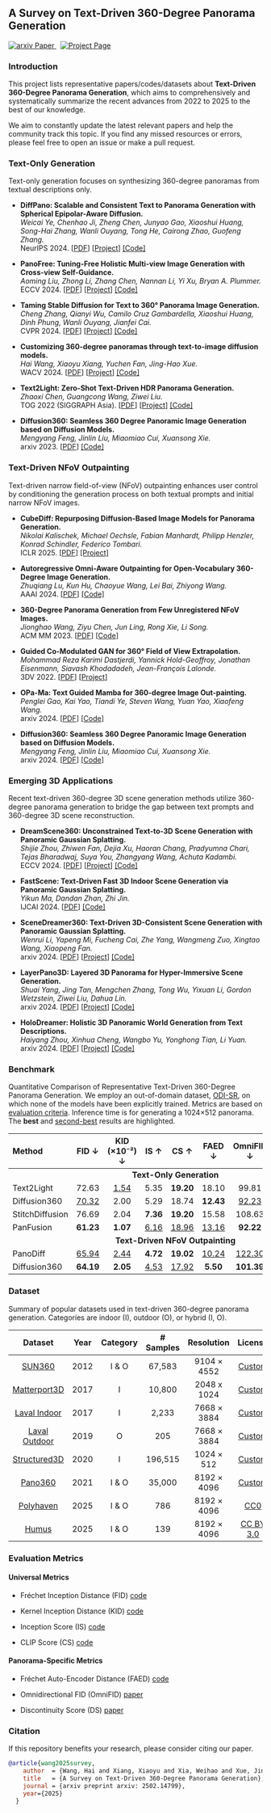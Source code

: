 ## A Survey on Text-Driven 360-Degree Panorama Generation


<a href='https://arxiv.org/abs/2502.14799'>
  <img src='https://img.shields.io/badge/Paper-Paper-green?style=flat&logo=arxiv&logoColor=green' alt='arxiv Paper'>
</a>
<a href='https://littlewhitesea.github.io/Text-Driven-Pano-Gen/' style='padding-left: 0.5rem;'>
  <img src='https://img.shields.io/badge/Project-Page-blue?style=flat&logo=Google%20chrome&logoColor=blue' alt='Project Page'>
</a>


### Introduction

This project lists representative papers/codes/datasets about **Text-Driven 360-Degree Panorama Generation**, which aims to comprehensively and systematically summarize the recent advances from 2022 to 2025 to the best of our knowledge.

We aim to constantly update the latest relevant papers and help the community track this topic. If you find any missed resources or errors, please feel free to open an issue or make a pull request.

### Text-Only Generation

Text-only generation focuses on synthesizing 360-degree panoramas from textual descriptions only.

* **DiffPano: Scalable and Consistent Text to Panorama Generation with Spherical Epipolar-Aware Diffusion.**<br>
*Weicai Ye, Chenhao Ji, Zheng Chen, Junyao Gao, Xiaoshui Huang, Song-Hai Zhang, Wanli Ouyang, Tong He, Cairong Zhao, Guofeng Zhang.*<br>
NeurIPS 2024. [[PDF](https://arxiv.org/abs/2410.24203)] [[Project](https://zju3dv.github.io/DiffPano/)] [[Code]](https://github.com/zju3dv/DiffPano)<br>

* **PanoFree: Tuning-Free Holistic Multi-view Image Generation with Cross-view Self-Guidance.**<br>
*Aoming Liu, Zhong Li, Zhang Chen, Nannan Li, Yi Xu, Bryan A. Plummer.*<br>
ECCV 2024. [[PDF](https://arxiv.org/abs/2408.02157)] [[Project](https://panofree.github.io/)] [[Code]](https://github.com/zxcvfd13502/PanoFree)<br>

* **Taming Stable Diffusion for Text to 360° Panorama Image Generation.**<br>
*Cheng Zhang, Qianyi Wu, Camilo Cruz Gambardella, Xiaoshui Huang, Dinh Phung, Wanli Ouyang, Jianfei Cai.*<br>
CVPR 2024. [[PDF](https://arxiv.org/abs/2404.07949)] [[Project](https://chengzhag.github.io/publication/panfusion/)] [[Code]](https://github.com/chengzhag/PanFusion)<br>

* **Customizing 360-degree panoramas through text-to-image diffusion models.**<br>
*Hai Wang, Xiaoyu Xiang, Yuchen Fan, Jing-Hao Xue.*<br>
WACV 2024. [[PDF](https://arxiv.org/abs/2310.18840)] [[Project](https://littlewhitesea.github.io/stitchdiffusion.github.io/)] [[Code]](https://github.com/littlewhitesea/StitchDiffusion)<br>

* **Text2Light: Zero-Shot Text-Driven HDR Panorama Generation.**<br>
*Zhaoxi Chen, Guangcong Wang, Ziwei Liu.*<br>
TOG 2022 (SIGGRAPH Asia). [[PDF](https://arxiv.org/abs/2209.09898)] [[Project](https://frozenburning.github.io/projects/text2light/)] [[Code]](https://github.com/FrozenBurning/Text2Light)<br>

* **Diffusion360: Seamless 360 Degree Panoramic Image Generation based on Diffusion Models.**<br>
*Mengyang Feng, Jinlin Liu, Miaomiao Cui, Xuansong Xie.*<br>
arxiv 2023. [[PDF](https://arxiv.org/abs/2311.13141)] [[Code]](https://github.com/ArcherFMY/SD-T2I-360PanoImage)<br>

### Text-Driven NFoV Outpainting

Text-driven narrow field-of-view (NFoV) outpainting enhances user control by conditioning the generation process on both textual prompts and initial narrow NFoV images.

* **CubeDiff: Repurposing Diffusion-Based Image Models for Panorama Generation.**<br>
*Nikolai Kalischek, Michael Oechsle, Fabian Manhardt, Philipp Henzler, Konrad Schindler, Federico Tombari.*<br>
ICLR 2025. [[PDF](https://arxiv.org/abs/2501.17162)] [[Project]](https://cubediff.github.io/)<br>

* **Autoregressive Omni-Aware Outpainting for Open-Vocabulary 360-Degree Image Generation.**<br>
*Zhuqiang Lu, Kun Hu, Chaoyue Wang, Lei Bai, Zhiyong Wang.*<br>
AAAI 2024. [[PDF](https://arxiv.org/abs/2309.03467)] [[Code]](https://github.com/zhuqiangLu/AOG-NET-360)<br>

* **360-Degree Panorama Generation from Few Unregistered NFoV Images.**<br>
*Jionghao Wang, Ziyu Chen, Jun Ling, Rong Xie, Li Song.*<br>
ACM MM 2023. [[PDF](https://arxiv.org/abs/2308.14686)] [[Code]](https://github.com/shanemankiw/Panodiff)<br>

* **Guided Co-Modulated GAN for 360° Field of View Extrapolation.**<br>
*Mohammad Reza Karimi Dastjerdi, Yannick Hold-Geoffroy, Jonathan Eisenmann, Siavash Khodadadeh, Jean-François Lalonde.*<br>
3DV 2022. [[PDF](https://arxiv.org/abs/2204.07286)] [[Project](https://lvsn.github.io/ImmerseGAN/)]<br>

* **OPa-Ma: Text Guided Mamba for 360-degree Image Out-painting.**<br>
*Penglei Gao, Kai Yao, Tiandi Ye, Steven Wang, Yuan Yao, Xiaofeng Wang.*<br>
arxiv 2024. [[PDF](https://arxiv.org/abs/2407.10923)] [[Code]](https://github.com/PengleiGao/OPaMa)<br>

* **Diffusion360: Seamless 360 Degree Panoramic Image Generation based on Diffusion Models.**<br>
*Mengyang Feng, Jinlin Liu, Miaomiao Cui, Xuansong Xie.*<br>
arxiv 2024. [[PDF](https://arxiv.org/abs/2311.13141)] [[Code]](https://github.com/ArcherFMY/SD-T2I-360PanoImage)<br>

### Emerging 3D Applications

Recent text-driven 360-degree 3D scene generation methods utilize 360-degree panorama generation to bridge the gap between text prompts and 360-degree 3D scene reconstruction.

* **DreamScene360: Unconstrained Text-to-3D Scene Generation with Panoramic Gaussian Splatting.**<br>
*Shijie Zhou, Zhiwen Fan, Dejia Xu, Haoran Chang, Pradyumna Chari, Tejas Bharadwaj, Suya You, Zhangyang Wang, Achuta Kadambi.*<br>
ECCV 2024. [[PDF](https://arxiv.org/abs/2404.06903)] [[Project](https://dreamscene360.github.io/)]  [[Code]](https://github.com/ShijieZhou-UCLA/DreamScene360)<br>

* **FastScene: Text-Driven Fast 3D Indoor Scene Generation via Panoramic Gaussian Splatting.**<br>
*Yikun Ma, Dandan Zhan, Zhi Jin.*<br>
IJCAI 2024. [[PDF](https://arxiv.org/abs/2405.05768)] [[Code]](https://github.com/Mr-Ma-yikun/FastScene)<br>

* **SceneDreamer360: Text-Driven 3D-Consistent Scene Generation with Panoramic Gaussian Splatting.**<br>
*Wenrui Li, Yapeng Mi, Fucheng Cai, Zhe Yang, Wangmeng Zuo, Xingtao Wang, Xiaopeng Fan.*<br>
arxiv 2024. [[PDF](https://arxiv.org/abs/2408.13711)] [[Project](https://scenedreamer360.github.io/)] [[Code]](https://github.com/liwrui/SceneDreamer360)<br>

* **LayerPano3D: Layered 3D Panorama for Hyper-Immersive Scene Generation.**<br>
*Shuai Yang, Jing Tan, Mengchen Zhang, Tong Wu, Yixuan Li, Gordon Wetzstein, Ziwei Liu, Dahua Lin.*<br>
arxiv 2024. [[PDF](https://arxiv.org/abs/2408.13252)] [[Project](https://ys-imtech.github.io/projects/LayerPano3D/)] [[Code]](https://github.com/YS-IMTech/LayerPano3D)<br>

* **HoloDreamer: Holistic 3D Panoramic World Generation from Text Descriptions.**<br>
*Haiyang Zhou, Xinhua Cheng, Wangbo Yu, Yonghong Tian, Li Yuan.*<br>
arxiv 2024. [[PDF](https://arxiv.org/abs/2407.15187)] [[Project](https://zhouhyocean.github.io/holodreamer/)] [[Code]](https://github.com/zhouhyOcean/HoloDreamer)<br>

### Benchmark

Quantitative Comparison of Representative Text-Driven 360-Degree Panorama Generation. We employ an out-of-domain dataset, [ODI-SR](https://github.com/wangh-allen/LAU-Net), on which none of the models have been explicitly trained. Metrics are based on [evaluation criteria](#evaluation-metrics). Inference time is for generating a 1024×512 panorama. The **best** and <ins>second-best</ins> results are highlighted.

<table style="width: 100%; border-collapse: collapse;">
  <colgroup>
    <col style="width: 15%;">
    <col style="width: 10%;">
    <col style="width: 10%;">
    <col style="width: 10%;">
    <col style="width: 10%;">
    <col style="width: 10%;">
    <col style="width: 10%;">
    <col style="width: 10%;">
    <col style="width: 15%;">
  </colgroup>
  <thead>
    <tr>
      <th style="text-align: left;">Method</th>
      <th style="text-align: center;">FID &darr;</th>
      <th style="text-align: center;">KID (×10⁻²) &darr;</th>
      <th style="text-align: center;">IS &uarr;</th>
      <th style="text-align: center;">CS &uarr;</th>
      <th style="text-align: center;">FAED &darr;</th>
      <th style="text-align: center;">OmniFID &darr;</th>
      <th style="text-align: center;">DS &darr;</th>
      <th style="text-align: center;">Inference (s)</th>
    </tr>
  </thead>
  <tbody>
    <!-- Category Row: Text-Only Generation -->
    <tr>
      <td colspan="9" style="text-align: center;"><strong>Text-Only Generation</strong></td>
    </tr>
    <!-- Data Rows for Text-Only Generation -->
    <tr>
      <td style="text-align: left;">Text2Light</td>
      <td style="text-align: center;">72.63</td>
      <td style="text-align: center;"><ins>1.54</ins></td>
      <td style="text-align: center;">5.35</td>
      <td style="text-align: center;"><strong>19.20</strong></td>
      <td style="text-align: center;">18.10</td>
      <td style="text-align: center;">99.81</td>
      <td style="text-align: center;">5.38</td>
      <td style="text-align: center;">33</td>
    </tr>
    <tr>
      <td style="text-align: left;">Diffusion360</td>
      <td style="text-align: center;"><ins>70.32</ins></td>
      <td style="text-align: center;">2.00</td>
      <td style="text-align: center;">5.29</td>
      <td style="text-align: center;">18.74</td>
      <td style="text-align: center;"><strong>12.43</strong></td>
      <td style="text-align: center;"><ins>92.23</ins></td>
      <td style="text-align: center;"><ins>0.94</ins></td>
      <td style="text-align: center;"><strong>3</strong></td>
    </tr>
    <tr>
      <td style="text-align: left;">StitchDiffusion</td>
      <td style="text-align: center;">76.69</td>
      <td style="text-align: center;">2.04</td>
      <td style="text-align: center;"><strong>7.36</strong></td>
      <td style="text-align: center;"><strong>19.20</strong></td>
      <td style="text-align: center;">15.58</td>
      <td style="text-align: center;">108.63</td>
      <td style="text-align: center;">1.07</td>
      <td style="text-align: center;"><ins>28</ins></td>
    </tr>
    <tr>
      <td style="text-align: left;">PanFusion</td>
      <td style="text-align: center;"><strong>61.23</strong></td>
      <td style="text-align: center;"><strong>1.07</strong></td>
      <td style="text-align: center;"><ins>6.16</ins></td>
      <td style="text-align: center;"><ins>18.96</ins></td>
      <td style="text-align: center;"><ins>13.16</ins></td>
      <td style="text-align: center;"><strong>92.22</strong></td>
      <td style="text-align: center;"><strong>0.85</strong></td>
      <td style="text-align: center;">30</td>
    </tr>
    <!-- Category Row: Text-Driven NFoV Outpainting -->
    <tr>
      <td colspan="9" style="text-align: center;"><strong>Text-Driven NFoV Outpainting</strong></td>
    </tr>
    <!-- Data Rows for Text-Driven NFoV Outpainting -->
    <tr>
      <td style="text-align: left;">PanoDiff</td>
      <td style="text-align: center;"><ins>65.94</ins></td>
      <td style="text-align: center;"><ins>2.44</ins></td>
      <td style="text-align: center;"><strong>4.72</strong></td>
      <td style="text-align: center;"><strong>19.02</strong></td>
      <td style="text-align: center;"><ins>10.24</ins></td>
      <td style="text-align: center;"><ins>122.30</ins></td>
      <td style="text-align: center;"><ins>1.10</ins></td>
      <td style="text-align: center;"><ins>48</ins></td>
    </tr>
    <tr>
      <td style="text-align: left;">Diffusion360</td>
      <td style="text-align: center;"><strong>64.19</strong></td>
      <td style="text-align: center;"><strong>2.05</strong></td>
      <td style="text-align: center;"><ins>4.53</ins></td>
      <td style="text-align: center;"><ins>17.92</ins></td>
      <td style="text-align: center;"><strong>5.50</strong></td>
      <td style="text-align: center;"><strong>101.39</strong></td>
      <td style="text-align: center;"><strong>0.72</strong></td>
      <td style="text-align: center;"><strong>4</strong></td>
    </tr>
  </tbody>
</table>



### Dataset

Summary of popular datasets used in text-driven 360-degree panorama generation. Categories are indoor (I), outdoor (O), or hybrid (I, O).

|  **Dataset**  | **Year**     | **Category**    | **# Samples** | **Resolution** |  **License**                                     |
|:-------------:|:------------:|:---------------:|:-------------:|:--------------:|:------------------------------------------------:|
| [SUN360](https://vision.cs.princeton.edu/projects/2012/SUN360/data/)        | 2012         | I & O            | 67,583       | 9104 × 4552    |  [Custom](https://3dvision.princeton.edu/projects/2012/SUN360/)                                                |
| [Matterport3D](https://niessner.github.io/Matterport/)  | 2017         | I                | 10,800       | 2048 x 1024    |  [Custom](https://kaldir.vc.in.tum.de/matterport/MP_TOS.pdf)                                                |
| [Laval Indoor](http://hdrdb.com/indoor/)  | 2017         | I                | 2,233        | 7668  × 3884   |  [Custom](https://www.dropbox.com/scl/fi/r6niq8zmm0w03xgswj4b7/Laval-Indoor-HDR-Database-EULA.pdf?rlkey=yeetamvzevcmxrkcf9hy23ita&e=1&dl=0)     |
| [Laval Outdoor](http://hdrdb.com/outdoor/) | 2019         | O                | 205          | 7668  × 3884   |  [Custom](https://www.dropbox.com/scl/fi/17pka14s69c8c02gnpqg4/Laval-Outdoor-HDR-Database-EULA.pdf?rlkey=ptb0j0l46aj08laion6y551e3&e=1&dl=0)    |
| [Structured3D](https://structured3d-dataset.org/)  | 2020         | I                | 196,515      | 1024  × 512    |  [Custom](https://drive.google.com/file/d/13ZwWpU_557ZQccwOUJ8H5lvXD7MeZFMa/view)                                                  |
| [Pano360](https://spec.is.tue.mpg.de/)       | 2021         | I & O            | 35,000       | 8192  × 4096   |  [Custom](https://spec.is.tue.mpg.de/license.html)                                                |
| [Polyhaven](https://polyhaven.com/hdris)     | 2025            | I & O            | 786          | 8192  × 4096   | [CC0](https://polyhaven.com/license)             |
| [Humus](https://www.humus.name/index.php?page=Textures)         | 2025            | I & O            | 139          | 8192  × 4096   | [CC BY 3.0](https://www.humus.name/index.php?page=Textures)                                                |

### Evaluation Metrics

#### Universal Metrics

* Fréchet Inception Distance (FID) [code](https://lightning.ai/docs/torchmetrics/stable/image/frechet_inception_distance.html)

* Kernel Inception Distance (KID) [code](https://lightning.ai/docs/torchmetrics/stable/image/kernel_inception_distance.html)

* Inception Score (IS) [code](https://lightning.ai/docs/torchmetrics/stable/image/inception_score.html)

* CLIP Score (CS) [code](https://lightning.ai/docs/torchmetrics/stable/multimodal/clip_score.html)

#### Panorama-Specific Metrics

* Fréchet Auto-Encoder Distance (FAED) [code](https://github.com/chengzhag/PanFusion)

* Omnidirectional FID (OmniFID) [paper](https://link.springer.com/chapter/10.1007/978-3-031-72989-8_16)

* Discontinuity Score (DS) [paper](https://link.springer.com/chapter/10.1007/978-3-031-72989-8_16)


### Citation

If this repository benefits your research, please consider citing our paper.

```bibtex
@article{wang2025survey,
    author  = {Wang, Hai and Xiang, Xiaoyu and Xia, Weihao and Xue, Jing-Hao},
    title   = {A Survey on Text-Driven 360-Degree Panorama Generation},
    journal = {arxiv preprint arxiv: 2502.14799},
    year={2025}
  }
```